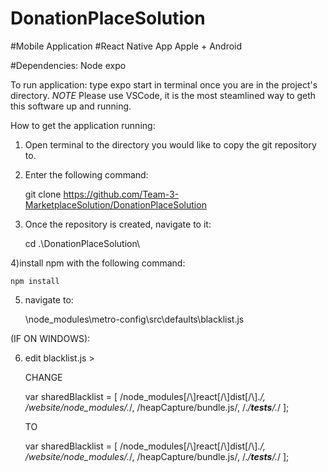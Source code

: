 # DonationPlaceSolution
#Mobile Application 
#React Native App
Apple + Android

#Dependencies: 
Node
expo

To run application: 
type expo start in terminal once you are in the project's directory.
*NOTE* 
Please use VSCode, it is the most steamlined way to geth this software up and running.

How to get the application running: 

1) Open terminal to the directory you would like to copy the git repository to.

2) Enter the following command: 

    git clone https://github.com/Team-3-MarketplaceSolution/DonationPlaceSolution

3) Once the repository is created, navigate to it: 

    cd .\DonationPlaceSolution\




4)install npm with the following command:

    npm install




5) navigate to:

    \node_modules\metro-config\src\defaults\blacklist.js


(IF ON WINDOWS):

6) edit blacklist.js > 

    CHANGE

    var sharedBlacklist = [
    /node_modules[/\\]react[/\\]dist[/\\].*/,
    /website\/node_modules\/.*/,
    /heapCapture\/bundle\.js/,
    /.*\/__tests__\/.*/
    ];

    TO 

    var sharedBlacklist = [
    /node_modules[\/\\]react[\/\\]dist[\/\\].*/,
    /website\/node_modules\/.*/,
    /heapCapture\/bundle\.js/,
    /.*\/__tests__\/.*/
    ];
